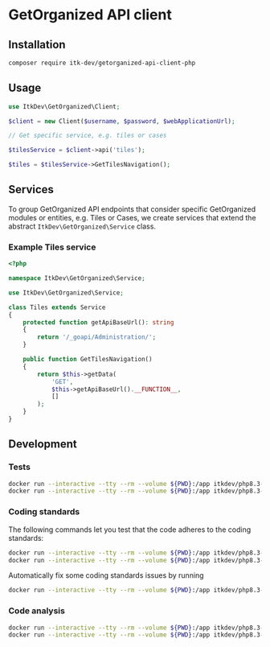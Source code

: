 # GetOrganized API client

## Installation

```sh
composer require itk-dev/getorganized-api-client-php
```

## Usage

```php
use ItkDev\GetOrganized\Client;

$client = new Client($username, $password, $webApplicationUrl);

// Get specific service, e.g. tiles or cases

$tilesService = $client->api('tiles');

$tiles = $tilesService->GetTilesNavigation();
```

## Services

To group GetOrganized API endpoints that consider specific GetOrganized
modules or entities, e.g. Tiles or Cases, we create services that
extend the abstract `ItkDev\GetOrganized\Service` class.

### Example Tiles service

```php
<?php

namespace ItkDev\GetOrganized\Service;

use ItkDev\GetOrganized\Service;

class Tiles extends Service
{
    protected function getApiBaseUrl(): string
    {
        return '/_goapi/Administration/';
    }

    public function GetTilesNavigation()
    {
        return $this->getData(
            'GET',
            $this->getApiBaseUrl().__FUNCTION__,
            []
        );
    }
}

```

## Development

### Tests

```sh
docker run --interactive --tty --rm --volume ${PWD}:/app itkdev/php8.3-fpm:latest composer install
docker run --interactive --tty --rm --volume ${PWD}:/app itkdev/php8.3-fpm:latest vendor/bin/phpunit
```

### Coding standards

The following commands let you test that the code adheres to the coding standards:

```sh
docker run --interactive --tty --rm --volume ${PWD}:/app itkdev/php8.3-fpm:latest composer install
docker run --interactive --tty --rm --volume ${PWD}:/app itkdev/php8.3-fpm:latest composer coding-standards-check
```

Automatically fix some coding standards issues by running

```sh
docker run --interactive --tty --rm --volume ${PWD}:/app itkdev/php8.3-fpm:latest composer coding-standards-apply
```

### Code analysis

```sh
docker run --interactive --tty --rm --volume ${PWD}:/app itkdev/php8.3-fpm:latest composer install
docker run --interactive --tty --rm --volume ${PWD}:/app itkdev/php8.3-fpm:latest composer code-analysis
```
